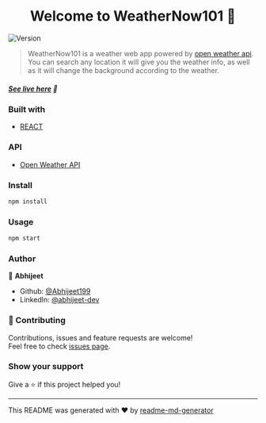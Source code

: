<h1 align="center">Welcome to WeatherNow101 👋</h1>
<p>
  <img alt="Version" src="https://img.shields.io/badge/version-0.1.0-blue.svg?cacheSeconds=2592000" />
</p>

> WeatherNow101 is a weather web app powered by [open weather api](https://openweathermap.org/api). You can search any location it will give you the weather info, as well as it will change the background according to the weather.

##### [See live here](https://weathernow101.netlify.app/) 👀️ 

### Built with
- [REACT](https://reactjs.org/)

### API
- [Open Weather API](https://openweathermap.org/api)

### Install

```sh
npm install
```

### Usage

```sh
npm start
```

### Author

👤 **Abhijeet**

* Github: [@Abhijeet199](https://github.com/Abhijeet199)
* LinkedIn: [@abhijeet-dev](https://linkedin.com/in/abhijeet-dev)

### 🤝 Contributing

Contributions, issues and feature requests are welcome!<br />Feel free to check [issues page](https://github.com/Abhijeet199/WeatherNow101/issues). 

### Show your support

Give a ⭐️ if this project helped you!

***

This README was generated with ❤️ by [readme-md-generator](https://github.com/kefranabg/readme-md-generator)
